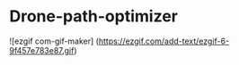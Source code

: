 # Drone-path-optimizer










![ezgif com-gif-maker] (https://ezgif.com/add-text/ezgif-6-9f457e783e87.gif)









